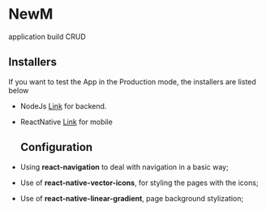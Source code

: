 # NewM
application build CRUD

## Installers
If you want to test the App in the Production mode, the installers are listed below
- NodeJs [Link](https://nodejs.org/en/download/) for backend.
- ReactNative [Link](https://facebook.github.io/react-native/docs/getting-started) for mobile

  ## Configuration
  
- Using **react-navigation** to deal with navigation in a basic way;
- Use of **react-native-vector-icons**, for styling the pages with the icons;
- Use of **react-native-linear-gradient**, page background stylization;



